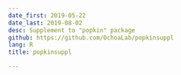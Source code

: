```yaml
---
date_first: 2019-05-22
date_last: 2019-08-02
desc: Supplement to "popkin" package
github: https://github.com/OchoaLab/popkinsuppl
lang: R
title: popkinsuppl

---
```

